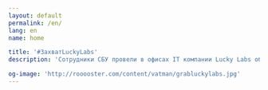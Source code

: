 ```yaml
---
layout: default
permalink: /en/
lang: en
name: home

title: '#ЗахватLuckyLabs'
description: 'Сотрудники СБУ провели в офисах IT компании Lucky Labs обыски и изымание техники #захватLuckyLabs'

og-image: 'http://rooooster.com/content/vatman/grabluckylabs.jpg'
---
```

